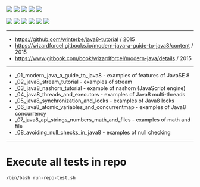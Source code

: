 ![](https://img.shields.io/badge/language-java-blue)
![](https://img.shields.io/badge/technology-java8-blue)
![](https://img.shields.io/badge/development%20year-2018-orange)
![](https://img.shields.io/badge/contributor-shijian%20su-purple)
![](https://img.shields.io/badge/license-MIT-lightgrey)

![](https://img.shields.io/github/languages/top/shijiansu/core-java-8-by-winterbe)
![](https://img.shields.io/github/languages/count/shijiansu/core-java-8-by-winterbe)
![](https://img.shields.io/github/languages/code-size/shijiansu/core-java-8-by-winterbe)
![](https://img.shields.io/github/repo-size/shijiansu/core-java-8-by-winterbe)
![](https://img.shields.io/github/last-commit/shijiansu/core-java-8-by-winterbe?color=red)
![](https://github.com/shijiansu/core-java-8-by-winterbe/workflows/ci%20build/badge.svg)

--------------------------------------------------------------------------------

- https://github.com/winterbe/java8-tutorial / 2015
- https://wizardforcel.gitbooks.io/modern-java-a-guide-to-java8/content / 2015
- https://www.gitbook.com/book/wizardforcel/modern-java/details / 2015

--------------------------------------------------------------------------------

- _01_modern_java_a_guide_to_java8 - examples of features of JavaSE 8
- _02_java8_stream_tutorial - examples of stream
- _03_java8_nashorn_tutorial - example of nashorn (JavaScript engine)
- _04_java8_threads_and_executors - examples of Java8 multi-threads
- _05_java8_synchronization_and_locks - examples of Java8 locks
- _06_java8_atomic_variables_and_concurrentmap - examples of Java8 concurrency
- _07_java8_api_strings_numbers_math_and_files - examples of math and file
- _08_avoiding_null_checks_in_java8 - examples of null checking

--------------------------------------------------------------------------------

# Execute all tests in repo

`/bin/bash run-repo-test.sh`

